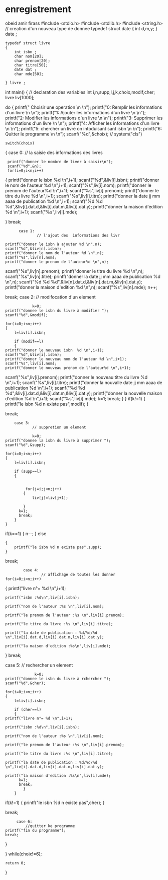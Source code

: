 # enregistrement
obeid amir firass
#include <stdio.h>
#include <stdlib.h>
#include <string.h>
                                     // creation d'un nouveau type de donnee
    typedef struct date
    {
        int d,m,y;
    } date ;

    typedef struct livre
    {
        int isbn ;
        char nom[20];
        char prenom[20];
        char titre[50];
        date dat ;
        char mde[50];

    } livre ;
int main()
{
                                                      // declaration des variables
int i,n,supp,l,j,k,choix,modif,cher;
livre liv[1000];


 do
    {
         printf("     Choisir une operation \n \n");
         printf("0: Remplir les informations d'un livre \n \n");
         printf("1: Ajouter les informations d'un livre \n \n");
         printf("2: Modifier les informations d'un livre \n \n");
         printf("3: Supprimer les informations d'un livre \n \n");
         printf("4: Afficher les informations d'un livre \n \n");
         printf("5: chercher un livre on intoduisant sant isbn \n \n");
         printf("6: Quitter le programme \n \n");
         scanf("%d",&choix);
        // system("cls")

    switch(choix)
   {
       case 0:
              // la saisie des  informations des livres

     printf("donner le nombre de liver à saisir\n");
     scanf("%d",&n);
     for(i=0;i<n;i++)
{
    printf("donner le isbn %d \n",i+1);
    scanf("%d",&liv[i].isbn);
    printf("donner le nom de l'auteur %d \n",i+1);
    scanf("%s",liv[i].nom);
    printf("donner le prenom de l'auteur%d \n",i+1);
    scanf("%s",liv[i].prenom);
    printf("donner le titre du livre %d \n",i+1);
    scanf("%s",liv[i].titre);
    printf("donner la date jj mm aaaa de publication %d \n",i+1);
    scanf("%d %d %d",&liv[i].dat.d,&liv[i].dat.m,&liv[i].dat.y);
    printf("donner  la maison d'edition %d \n",i+1);
    scanf("%s",liv[i].mde);

}
break;

          case 1:
                  // l'ajout des  informations des livr

    printf("donner le isbn à ajouter %d \n",n);
    scanf("%d",&liv[n].isbn);
    printf("donner le nom de l'auteur %d \n",n);
    scanf("%s",liv[n].nom);
    printf("donner le prenom de l'auteur%d \n",n);
   scanf("%s",liv[n].prenom);
    printf("donner le titre du livre %d \n",n);
    scanf("%s",liv[n].titre);
    printf("donner la date jj mm aaaa de publication %d \n",n);
    scanf("%d %d %d",&liv[n].dat.d,&liv[n].dat.m,&liv[n].dat.y);
    printf("donner  la maison d'edition %d \n",n);
    scanf("%s",liv[n].mde);
 n++;

break;
        case 2:
                // modifocation d'un element

                k=0;
    printf("donnee le isbn du livre à modifier ");
    scanf("%d",&modif);

    for(i=0;i<n;i++)
    {
        l=liv[i].isbn;

        if (modif==l)
        {
    printf("donner le nouveau isbn  %d \n",i+1);
    scanf("%d",&liv[i].isbn);
    printf("donner le nouveau nom de l'auteur %d \n",i+1);
    scanf("%s",liv[i].nom);
    printf("donner le nouveau prenom de l'auteur%d \n",i+1);
   scanf("%s",liv[i].prenom);
    printf("donner le nouveau titre du livre %d \n",i+1);
    scanf("%s",liv[i].titre);
     printf("donner la  nouvalle date jj mm aaaa de publication %d \n",i+1);
    scanf("%d %d %d",&liv[i].dat.d,&liv[i].dat.m,&liv[i].dat.y);
    printf("donner  la nouvelle maison d'edition %d \n",i+1);
    scanf("%s",liv[i].mde);
          k=1;
          break;
            }
        }
  if(k!=1)
    {
        printf("le isbn %d n existe pas",modif);
  }

break;

        case 3:
                // suppretion un element

                k=0;
    printf("donnee la isbn du livre à supprimer ");
    scanf("%d",&supp);

    for(i=0;i<n;i++)
    {
        l=liv[i].isbn;

        if (supp==l)
        {


             for(j=i;j<n;j++)
            {
                liv[j]=liv[j+1];

            }
          k=1;
          break;
        }
    }
  if(k==1)
    {
        n--;
  }
  else

    {
        printf("le isbn %d n existe pas",supp);
    }
break;

            case 4:
                    // affichage de toutes les donner
    for(i=0;i<n;i++)
{
    printf("livre n°= %d \n",i+1);

    printf("isbn :%d\n",liv[i].isbn);

    printf("nom de l'auteur :%s \n",liv[i].nom);

    printf("le prenom de l'auteur :%s \n",liv[i].prenom);

    printf("le titre du livre :%s \n",liv[i].titre);

    printf("la date de publication : %d/%d/%d \n",liv[i].dat.d,liv[i].dat.m,liv[i].dat.y);

    printf("la maison d'edition :%s\n",liv[i].mde);

}
break;

 case 5:
                // rechercher un element

                 k=0;
    printf("donnee le isbn du livre à rchercher ");
    scanf("%d",&cher);

    for(i=0;i<n;i++)
    {
        l=liv[i].isbn;

        if (cher==l)
        {
    printf("livre n°= %d \n",i+1);

    printf("isbn :%d\n",liv[i].isbn);

    printf("nom de l'auteur :%s \n",liv[i].nom);

    printf("le prenom de l'auteur :%s \n",liv[i].prenom);

    printf("le titre du livre :%s \n",liv[i].titre);

    printf("la date de publication : %d/%d/%d \n",liv[i].dat.d,liv[i].dat.m,liv[i].dat.y);

    printf("la maison d'edition :%s\n",liv[i].mde);
          k=1;
          break;
            }
        }
  if(k!=1)
    {
        printf("le isbn %d n existe pas",cher);
  }

break;


         case 6:
             //quitter ke programme
    printf("fin du programme");
    break;

}

}
    while(choix!=6);

    return 0;
}
